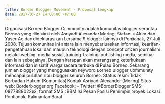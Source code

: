 ```yaml
---
title: Border Blogger Movement - Proposal Lengkap
date: 2017-03-27 14:08:00 +07:00
---
```


Organisasi
Borneo Blogger Community adalah komunitas blogger serantau Borneo yang diinisiasi oleh Asriyadi Alexander Mering, Stefanus Akim dan Yaser Ac dan dideklarasikan bersama 9 blogger lainnya di Pontianak, 27 Juli 2008.
Tujuan komunitas ini antara lain menyebarluaskan informasi, kearifan-pengetahuan lokal dan maupun teknologi dengan concept citizen journalism melalui weblog, media sosial, training-training, publishing media, seminar dan lain sebagainya. Dengan harapan akan merangsang keterbukaan informasi dan inisiatif warga secara terbuka di Pulau Borneo.
Sekarang jumlah blogger yang menggunakan keyword Borneo Blogger Community mencapai puluhan ribu blogger seluruh Borneo.
Status resmi
Tidak Berbadan Hukum (Komunitas)
Kontak
Asriyadi Alexander (Mering)
Situs web: Borderblogger.org
Facebook: -
Twitter: @BorderBlogger
SMS: 087788802262, format SMS : BBM <spasi> Isi Pesan
Posisi
Pemimpin proyek
Lokasi
Pontianak, Kalimantan Barat